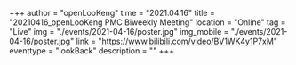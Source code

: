+++
author = "openLooKeng"
time = "2021.04.16"
title = "20210416_openLooKeng PMC Biweekly Meeting"
location = "Online"
tag = "Live"
img = "./events/2021-04-16/poster.jpg"
img_mobile = "./events/2021-04-16/poster.jpg"
link = "https://www.bilibili.com/video/BV1WK4y1P7xM"
eventtype = "lookBack"
description = ""
+++